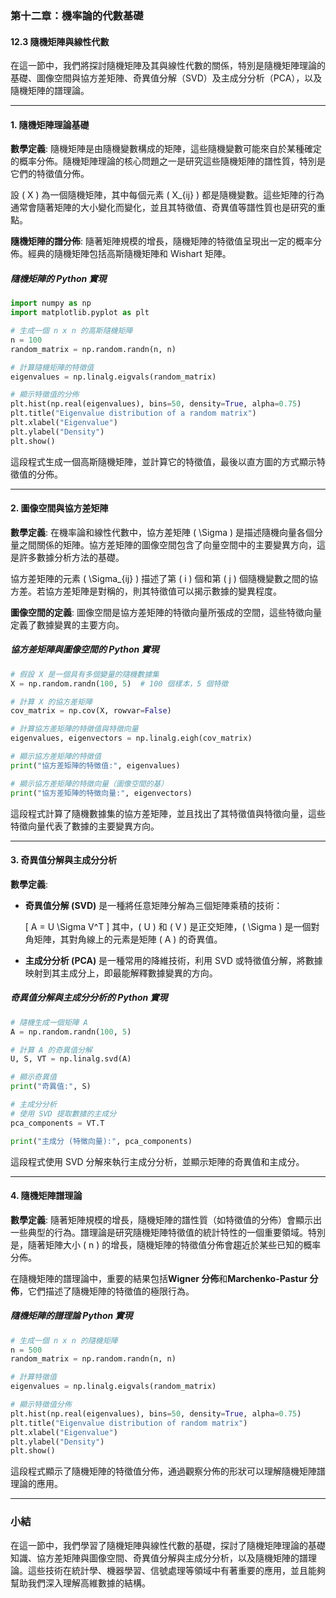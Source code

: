 ### 第十二章：機率論的代數基礎

#### 12.3 隨機矩陣與線性代數

在這一節中，我們將探討隨機矩陣及其與線性代數的關係，特別是隨機矩陣理論的基礎、圖像空間與協方差矩陣、奇異值分解（SVD）及主成分分析（PCA），以及隨機矩陣的譜理論。

---

#### 1. 隨機矩陣理論基礎

**數學定義**:
隨機矩陣是由隨機變數構成的矩陣，這些隨機變數可能來自於某種確定的概率分佈。隨機矩陣理論的核心問題之一是研究這些隨機矩陣的譜性質，特別是它們的特徵值分佈。

設 \( X \) 為一個隨機矩陣，其中每個元素 \( X_{ij} \) 都是隨機變數。這些矩陣的行為通常會隨著矩陣的大小變化而變化，並且其特徵值、奇異值等譜性質也是研究的重點。

**隨機矩陣的譜分佈**:
隨著矩陣規模的增長，隨機矩陣的特徵值呈現出一定的概率分佈。經典的隨機矩陣包括高斯隨機矩陣和 Wishart 矩陣。

##### 隨機矩陣的 Python 實現

```python
import numpy as np
import matplotlib.pyplot as plt

# 生成一個 n x n 的高斯隨機矩陣
n = 100
random_matrix = np.random.randn(n, n)

# 計算隨機矩陣的特徵值
eigenvalues = np.linalg.eigvals(random_matrix)

# 顯示特徵值的分佈
plt.hist(np.real(eigenvalues), bins=50, density=True, alpha=0.75)
plt.title("Eigenvalue distribution of a random matrix")
plt.xlabel("Eigenvalue")
plt.ylabel("Density")
plt.show()
```

這段程式生成一個高斯隨機矩陣，並計算它的特徵值，最後以直方圖的方式顯示特徵值的分佈。

---

#### 2. 圖像空間與協方差矩陣

**數學定義**:
在機率論和線性代數中，協方差矩陣 \( \Sigma \) 是描述隨機向量各個分量之間關係的矩陣。協方差矩陣的圖像空間包含了向量空間中的主要變異方向，這是許多數據分析方法的基礎。

協方差矩陣的元素 \( \Sigma_{ij} \) 描述了第 \( i \) 個和第 \( j \) 個隨機變數之間的協方差。若協方差矩陣是對稱的，則其特徵值可以揭示數據的變異程度。

**圖像空間的定義**:
圖像空間是協方差矩陣的特徵向量所張成的空間，這些特徵向量定義了數據變異的主要方向。

##### 協方差矩陣與圖像空間的 Python 實現

```python
# 假設 X 是一個具有多個變量的隨機數據集
X = np.random.randn(100, 5)  # 100 個樣本，5 個特徵

# 計算 X 的協方差矩陣
cov_matrix = np.cov(X, rowvar=False)

# 計算協方差矩陣的特徵值與特徵向量
eigenvalues, eigenvectors = np.linalg.eigh(cov_matrix)

# 顯示協方差矩陣的特徵值
print("協方差矩陣的特徵值:", eigenvalues)

# 顯示協方差矩陣的特徵向量（圖像空間的基）
print("協方差矩陣的特徵向量:", eigenvectors)
```

這段程式計算了隨機數據集的協方差矩陣，並且找出了其特徵值與特徵向量，這些特徵向量代表了數據的主要變異方向。

---

#### 3. 奇異值分解與主成分分析

**數學定義**:
- **奇異值分解 (SVD)** 是一種將任意矩陣分解為三個矩陣乘積的技術：

  \[
  A = U \Sigma V^T
  \]
  其中，\( U \) 和 \( V \) 是正交矩陣，\( \Sigma \) 是一個對角矩陣，其對角線上的元素是矩陣 \( A \) 的奇異值。

- **主成分分析 (PCA)** 是一種常用的降維技術，利用 SVD 或特徵值分解，將數據映射到其主成分上，即最能解釋數據變異的方向。

##### 奇異值分解與主成分分析的 Python 實現

```python
# 隨機生成一個矩陣 A
A = np.random.randn(100, 5)

# 計算 A 的奇異值分解
U, S, VT = np.linalg.svd(A)

# 顯示奇異值
print("奇異值:", S)

# 主成分分析
# 使用 SVD 提取數據的主成分
pca_components = VT.T

print("主成分 (特徵向量):", pca_components)
```

這段程式使用 SVD 分解來執行主成分分析，並顯示矩陣的奇異值和主成分。

---

#### 4. 隨機矩陣譜理論

**數學定義**:
隨著矩陣規模的增長，隨機矩陣的譜性質（如特徵值的分佈）會顯示出一些典型的行為。譜理論是研究隨機矩陣特徵值的統計特性的一個重要領域。特別是，隨著矩陣大小 \( n \) 的增長，隨機矩陣的特徵值分佈會趨近於某些已知的概率分佈。

在隨機矩陣的譜理論中，重要的結果包括**Wigner 分佈**和**Marchenko-Pastur 分佈**，它們描述了隨機矩陣的特徵值的極限行為。

##### 隨機矩陣的譜理論 Python 實現

```python
# 生成一個 n x n 的隨機矩陣
n = 500
random_matrix = np.random.randn(n, n)

# 計算特徵值
eigenvalues = np.linalg.eigvals(random_matrix)

# 顯示特徵值分佈
plt.hist(np.real(eigenvalues), bins=50, density=True, alpha=0.75)
plt.title("Eigenvalue distribution of random matrix")
plt.xlabel("Eigenvalue")
plt.ylabel("Density")
plt.show()
```

這段程式顯示了隨機矩陣的特徵值分佈，通過觀察分佈的形狀可以理解隨機矩陣譜理論的應用。

---

### 小結

在這一節中，我們學習了隨機矩陣與線性代數的基礎，探討了隨機矩陣理論的基礎知識、協方差矩陣與圖像空間、奇異值分解與主成分分析，以及隨機矩陣的譜理論。這些技術在統計學、機器學習、信號處理等領域中有著重要的應用，並且能夠幫助我們深入理解高維數據的結構。